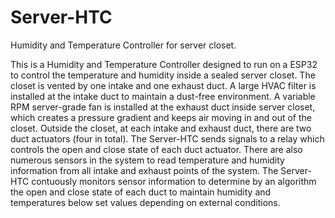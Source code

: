 # Server-HTC
Humidity and Temperature Controller for server closet.

This is a Humidity and Temperature Controller designed to run on a ESP32 to control the temperature and humidity inside a sealed server closet. The closet is vented by one intake and one exhaust duct. A large HVAC filter is installed at the intake duct to maintain a dust-free environment. A variable RPM server-grade fan is installed at the exhaust duct inside server closet, which creates a pressure gradient and keeps air moving in and out of the closet. Outside the closet, at each intake and exhaust duct, there are two duct actuators (four in total). The Server-HTC sends signals to a relay which controls the open and close state of each duct actuator. There are also numerous sensors in the system to read temperature and humidity information from all intake and exhaust points of the system. The Server-HTC contuously monitors sensor information to determine by an algorithm the open and close state of each duct to maintain humidity and temperatures below set values depending on external conditions.
